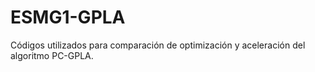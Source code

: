 # ESMG1-GPLA
Códigos utilizados para comparación de optimización y aceleración del algoritmo PC-GPLA.
